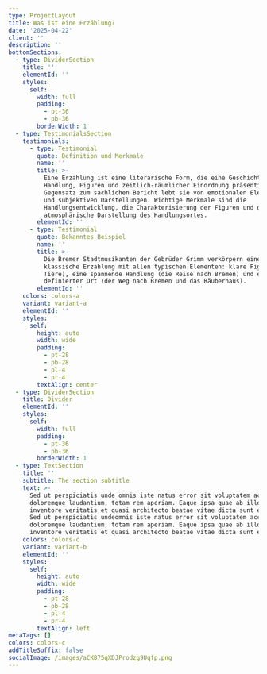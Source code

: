 ```yaml
---
type: ProjectLayout
title: Was ist eine Erzählung?
date: '2025-04-22'
client: ''
description: ''
bottomSections:
  - type: DividerSection
    title: ''
    elementId: ''
    styles:
      self:
        width: full
        padding:
          - pt-36
          - pb-36
        borderWidth: 1
  - type: TestimonialsSection
    testimonials:
      - type: Testimonial
        quote: Definition und Merkmale
        name: ''
        title: >-
          Eine Erzählung ist eine literarische Form, die eine Geschichte mit
          Handlung, Figuren und zeitlich-räumlicher Einordnung präsentiert. Im
          Gegensatz zum sachlichen Bericht lebt sie von emotionalen Elementen
          und subjektiven Darstellungen. Wichtige Merkmale sind die
          Handlungsentwicklung, die Charakterisierung der Figuren und die
          atmosphärische Darstellung des Handlungsortes.
        elementId: ''
      - type: Testimonial
        quote: Bekanntes Beispiel
        name: ''
        title: >-
          Die Bremer Stadtmusikanten der Gebrüder Grimm verkörpern eine
          klassische Erzählung mit allen typischen Elementen: klare Figuren (die
          Tiere), eine spannende Handlung (die Reise nach Bremen) und ein
          definierter Ort (der Weg nach Bremen und das Räuberhaus).
        elementId: ''
    colors: colors-a
    variant: variant-a
    elementId: ''
    styles:
      self:
        height: auto
        width: wide
        padding:
          - pt-28
          - pb-28
          - pl-4
          - pr-4
        textAlign: center
  - type: DividerSection
    title: Divider
    elementId: ''
    styles:
      self:
        width: full
        padding:
          - pt-36
          - pb-36
        borderWidth: 1
  - type: TextSection
    title: ''
    subtitle: The section subtitle
    text: >-
      Sed ut perspiciatis unde omnis iste natus error sit voluptatem accusantium
      doloremque laudantium, totam rem aperiam. Eaque ipsa quae ab illo
      inventore veritatis et quasi architecto beatae vitae dicta sunt explicabo.
      Sed ut perspiciatis undeomnis iste natus error sit voluptatem accusantium
      doloremque laudantium, totam rem aperiam. Eaque ipsa quae ab illo
      inventore veritatis et quasi architecto beatae vitae dicta sunt explicabo.
    colors: colors-c
    variant: variant-b
    elementId: ''
    styles:
      self:
        height: auto
        width: wide
        padding:
          - pt-28
          - pb-28
          - pl-4
          - pr-4
        textAlign: left
metaTags: []
colors: colors-c
addTitleSuffix: false
socialImage: /images/aCK875qXDJProdzg9Uqfp.png
---
```



